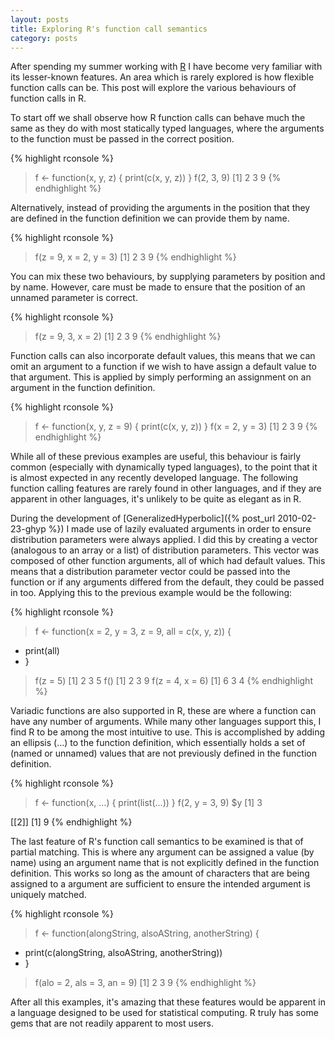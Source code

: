 ```yaml
---
layout: posts
title: Exploring R's function call semantics
category: posts
---
```


After spending my summer working with [R](https://www.r-project.org/) I have
become very familiar with its lesser-known features. An area which is rarely
explored is how flexible function calls can be. This post will explore the
various behaviours of function calls in R.

To start off we shall observe how R function calls can behave much the same as
they do with most statically typed languages, where the arguments to the
function must be passed in the correct position.

{% highlight rconsole %}
> f <- function(x, y, z) { print(c(x, y, z)) }
> f(2, 3, 9)
[1] 2 3 9
{% endhighlight %}

Alternatively, instead of providing the arguments in the position that they are
defined in the function definition we can provide them by name.

{% highlight rconsole %}
> f(z = 9, x = 2, y = 3)
[1] 2 3 9
{% endhighlight %}

You can mix these two behaviours, by supplying parameters by position and by
name. However, care must be made to ensure that the position of an unnamed
parameter is correct.

{% highlight rconsole %}
> f(z = 9, 3, x = 2)
[1] 2 3 9
{% endhighlight %}

Function calls can also incorporate default values, this means that we can omit
an argument to a function if we wish to have assign a default value to that
argument. This is applied by simply performing an assignment on an argument in
the function definition.

{% highlight rconsole %}
> f <- function(x, y, z = 9) { print(c(x, y, z)) }
> f(x = 2, y = 3)
[1] 2 3 9
{% endhighlight %}

While all of these previous examples are useful, this behaviour is fairly
common (especially with dynamically typed languages), to the point that it is
almost expected in any recently developed language. The following function
calling features are rarely found in other languages, and if they are apparent
in other languages, it's unlikely to be quite as elegant as in R.

During the development of [GeneralizedHyperbolic]({% post_url 2010-02-23-ghyp %})
I made use of lazily evaluated arguments in order to ensure distribution
parameters were always applied. I did this by creating a vector (analogous to
an array or a list) of distribution parameters. This vector was composed of
other function arguments, all of which had default values. This means that a
distribution parameter vector could be passed into the function or if any
arguments differed from the default, they could be passed in too. Applying this
to the previous example would be the following:

{% highlight rconsole %}
> f <- function(x = 2, y = 3, z = 9, all = c(x, y, z)) {
+   print(all)
+ }
> f(z = 5)
[1] 2 3 5
> f()
[1] 2 3 9
> f(z = 4, x = 6)
[1] 6 3 4
{% endhighlight %}

Variadic functions are also supported in R, these are where a function can have
any number of arguments. While many other languages support this, I find R to
be among the most intuitive to use. This is accomplished by adding an ellipsis
(...) to the function definition, which essentially holds a set of (named or
unnamed) values that are not previously defined in the function definition.

{% highlight rconsole %}
> f <- function(x, ...) { print(list(...)) }
> f(2, y = 3, 9)
$y
[1] 3

[[2]]
[1] 9
{% endhighlight %}

The last feature of R's function call semantics to be examined is that of
partial matching. This is where any argument can be assigned a value (by name)
using an argument name that is not explicitly defined in the function
definition. This works so long as the amount of characters that are being
assigned to a argument are sufficient to ensure the intended argument is
uniquely matched.

{% highlight rconsole %}
> f <- function(alongString, alsoAString, anotherString) {
+   print(c(alongString, alsoAString, anotherString))
+ }
> f(alo = 2, als = 3, an = 9)
[1] 2 3 9
{% endhighlight %}

After all this examples, it's amazing that these features would be apparent in
a language designed to be used for statistical computing. R truly has some gems
that are not readily apparent to most users.
